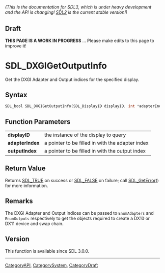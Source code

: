 ###### (This is the documentation for SDL3, which is under heavy development and the API is changing! [SDL2](https://wiki.libsdl.org/SDL2/) is the current stable version!)

## Draft

**THIS PAGE IS A WORK IN PROGRESS** ... Please make edits to this page to improve it!


<!-- #*^*^*^*^*See https://wiki.libsdl.org/SGFunctions for details on editing this page*^*^*^*^* -->
# SDL_DXGIGetOutputInfo

Get the DXGI Adapter and Output indices for the specified display.

## Syntax

```c
SDL_bool SDL_DXGIGetOutputInfo(SDL_DisplayID displayID, int *adapterIndex, int *outputIndex);

```

## Function Parameters

|                      |                                                  |
| -------------------- | ------------------------------------------------ |
| **displayID**        | the instance of the display to query             |
| **adapterIndex**     | a pointer to be filled in with the adapter index |
| **outputIndex**      | a pointer to be filled in with the output index  |

## Return Value

Returns [SDL_TRUE](SDL_TRUE.md) on success or [SDL_FALSE](SDL_FALSE.md) on
failure; call [SDL_GetError](SDL_GetError.md)() for more information.

## Remarks

The DXGI Adapter and Output indices can be passed to `EnumAdapters` and
`EnumOutputs` respectively to get the objects required to create a DX10 or
DX11 device and swap chain.

## Version

This function is available since SDL 3.0.0.

----
[CategoryAPI](CategoryAPI.md), [CategorySystem](CategorySystem.md), [CategoryDraft](CategoryDraft.md)
<!-- #See the Style Guide for instructions on editing the footer. -->
